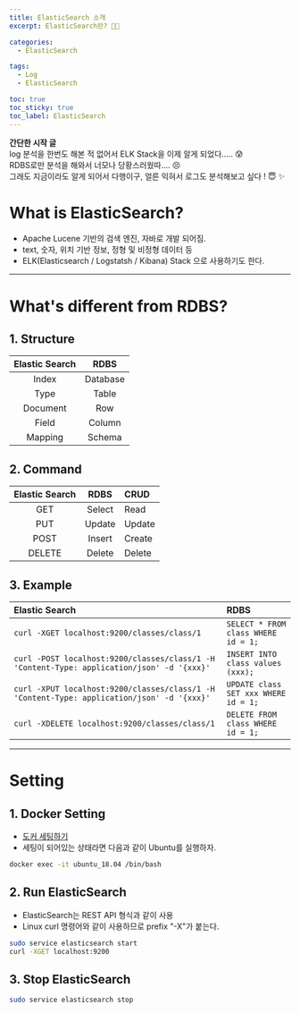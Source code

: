 ```yaml
---
title: ElasticSearch 소개
excerpt: ElasticSearch란? 😵‍💫

categories:
  - ElasticSearch

tags:
  - Log
  - ElasticSearch

toc: true
toc_sticky: true
toc_label: ElasticSearch
---
```


**간단한 시작 글** <br/>
log 분석을 한번도 해본 적 없어서 ELK Stack을 이제 알게 되었다..... 😰 <br/>
RDBS로만 분석을 해와서 너모나 당황스러웠따.... 😣 <br/>
그래도 지금이라도 알게 되어서 다행이구, 얼른 익혀서 로그도 분석해보고 싶다 ! 😇 ✨

# What is ElasticSearch?
- Apache Lucene 기반의 검색 엔진, 자바로 개발 되어짐.
- text, 숫자, 위치 기반 정보, 정형 및 비정형 데이터 등 
- ELK(Elasticsearch / Logstatsh / Kibana) Stack 으로 사용하기도 한다.

----

# What's different from RDBS?
## 1. Structure

|Elastic Search                      | RDBS                                   |
|:----------------------------------:|:--------------------------------------:|
|Index                               |Database                                |
|Type                                |Table                                   |
|Document                            |Row                                     |
|Field                               |Column                                  |
|Mapping                             |Schema                                  |

## 2. Command

|Elastic Search                      | RDBS                                   |CRUD                                     |
|:----------------------------------:|:--------------------------------------:|:----------------------------------------|
|GET                                 |Select                                  |Read                                     |
|PUT                                 |Update                                  |Update                                   |
|POST                                |Insert                                  |Create                                   |
|DELETE                              |Delete                                  |Delete                                   |

## 3. Example

|Elastic Search                                                                             | RDBS                                                       |
|:-----------------------------------------------------------------------------------------|:----------------------------------------------------------|
|`curl -XGET localhost:9200/classes/class/1`                                                |`SELECT * FROM class WHERE id = 1;`                         |
|`curl -POST localhost:9200/classes/class/1 -H 'Content-Type: application/json' -d '{xxx}'` |`INSERT INTO class values (xxx);`                            |
|`curl -XPUT localhost:9200/classes/class/1 -H 'Content-Type: application/json' -d '{xxx}'` |`UPDATE class SET xxx WHERE id = 1;`                        |
|`curl -XDELETE localhost:9200/classes/class/1`                                             |`DELETE FROM class WHERE id = 1;`                           |


----
# Setting

## 1. Docker Setting
- [도커 세팅하기]({{site.url}}{{site.baseurl}}/docker/docker_2)  
- 세팅이 되어있는 상태라면 다음과 같이 Ubuntu를 실행하자.  
```bash
docker exec -it ubuntu_18.04 /bin/bash
```

## 2. Run ElasticSearch

- ElasticSearch는 REST API 형식과 같이 사용
- Linux curl 명령어와 같이 사용하므로 prefix "-X"가 붙는다.
```bash
sudo service elasticsearch start
curl -XGET localhost:9200
```

## 3. Stop ElasticSearch

```bash
sudo service elasticsearch stop
```
